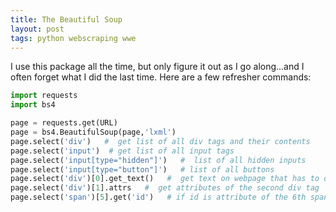 ```yaml
---
title: The Beautiful Soup
layout: post
tags: python webscraping wwe
---
```


I use this package all the time, but only figure it out as I go along...and I often forget what I did the last 
time.  Here are a few refresher commands:
 
```python
import requests
import bs4 

page = requests.get(URL)
page = bs4.BeautifulSoup(page,'lxml')
page.select('div')   #  get list of all div tags and their contents
page.select('input')  # get list of all input tags
page.select('input[type="hidden"]')   #  list of all hidden inputs
page.select('input[type="button"]')   # list of all buttons
page.select('div')[0].get_text()   #  get text on webpage that has to do w/ the first div tag
page.select('div')[1].attrs   #  get attributes of the second div tag
page.select('span')[5].get('id')   # if id is attribute of the 6th span tag, then this will get that id
```
